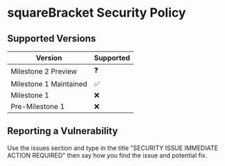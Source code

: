 # squareBracket Security Policy

## Supported Versions

| Version | Supported          |
| ------- | ------------------ |
| Milestone 2 Preview  | ❓ |
| Milestone 1 Maintained | ✅ |
| Milestone 1   | :x: |
| Pre-Milestone 1   | :x: |

## Reporting a Vulnerability

Use the issues section and type in the title "SECURITY ISSUE IMMEDIATE ACTION REQUIRED" then say how you find the issue and potential fix.
<!--- from https://github.com/bluethefoxofficial/CreativePublicMessenger/security/policy because i'm kind of lazy atm -->
